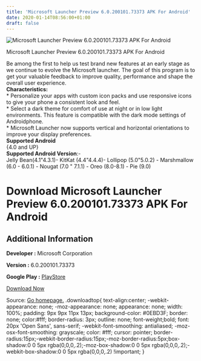 ```yaml
---
title: 'Microsoft Launcher Preview 6.0.200101.73373 APK For Android'
date: 2020-01-14T08:56:00+01:00
draft: false
---
```


![Microsoft Launcher Preview 6.0.200101.73373 APK For Android](https://i1.wp.com/apkhome.net/wp-content/uploads/2020/01/Microsoft-Launcher-Preview-6.0.200101.73373.png "Microsoft Launcher Preview 6.0.200101.73373 APK For Android")

  

Microsoft Launcher Preview 6.0.200101.73373 APK For Android

Be among the first to help us test brand new features at an early stage as we continue to evolve the Microsoft launcher. The goal of this program is to get your valuable feedback to improve quality, performance and shape the overall user experience.  
**Characteristics:**  
\* Personalize your apps with custom icon packs and use responsive icons to give your phone a consistent look and feel.  
\* Select a dark theme for comfort of use at night or in low light environments. This feature is compatible with the dark mode settings of Androidphone.  
\* Microsoft Launcher now supports vertical and horizontal orientations to improve your display preferences.  
**Supported Android**  
{4.0 and UP}  
**Supported Android Version**:-  
Jelly Bean(4.1"4.3.1)- KitKat (4.4"4.4.4)- Lollipop (5.0"5.0.2) - Marshmallow (6.0 - 6.0.1) - Nougat (7.0 " 7.1.1) - Oreo (8.0-8.1) - Pie (9.0)

Download Microsoft Launcher Preview 6.0.200101.73373 APK For Android
=====================================================================

Additional Information
----------------------

**Developer :** Microsoft Corporation

**Version :** 6.0.200101.73373

**Google Play :** [PlayStore](https://play.google.com/store/apps/details?id=com.microsoft.launcher.zan&hl=en)

  

[Download Now](https://store4app.co/post/microsoft-launcher-preview-6-0-200101-73373-apk-for-android_1578987750)

  
Source: [Go homepage.](https://store4app.co/post/microsoft-launcher-preview-6-0-200101-73373-apk-for-android_1578987750) .downloadtop{ text-align:center; -webkit-appearance: none; -moz-appearance: none; appearance: none; width: 100%; padding: 9px 9px 11px 13px; background-color: #0EBD3F; border: none; color:#fff; border-radius: 3px; outline: none; font-weight;bold; font: 20px 'Open Sans', sans-serif; -webkit-font-smoothing: antialiased; -moz-osx-font-smoothing: grayscale; color: #fff; cursor: pointer; border-radius:15px;-webkit-border-radius:15px;-moz-border-radius:5px;box-shadow:0 0 5px rgba(0,0,0,.2);-moz-box-shadow:0 0 5px rgba(0,0,0,.2);-webkit-box-shadow:0 0 5px rgba(0,0,0,.2) !important; }